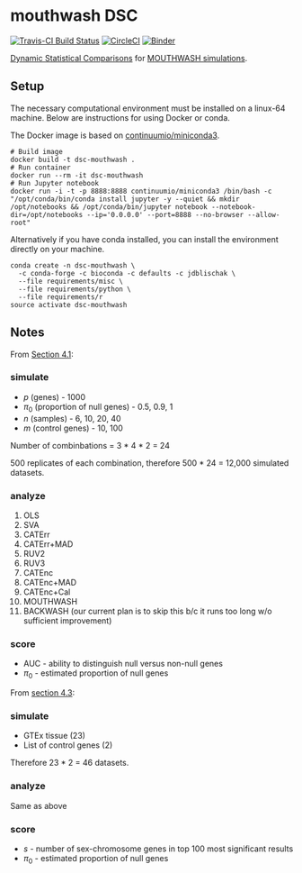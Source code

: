 # mouthwash DSC

[![Travis-CI Build Status](https://travis-ci.org/jdblischak/dsc-mouthwash.svg?branch=master)](https://travis-ci.org/jdblischak/dsc-mouthwash)
[![CircleCI](https://circleci.com/gh/jdblischak/dsc-mouthwash/tree/master.svg?style=svg)](https://circleci.com/gh/jdblischak/dsc-mouthwash/tree/master)
[![Binder](http://mybinder.org/badge.svg)](https://mybinder.org/v2/gh/jdblischak/dsc-mouthwash/master)

[Dynamic Statistical Comparisons][dsc] for [MOUTHWASH simulations][mouthwash].

[dsc]: https://stephenslab.github.io/dsc-wiki/
[mouthwash]: https://github.com/dcgerard/mouthwash_sims

## Setup

The necessary computational environment must be installed on a linux-64
machine. Below are instructions for using Docker or conda.

The Docker image is based on [continuumio/miniconda3][].

```
# Build image
docker build -t dsc-mouthwash .
# Run container
docker run --rm -it dsc-mouthwash
# Run Jupyter notebook
docker run -i -t -p 8888:8888 continuumio/miniconda3 /bin/bash -c "/opt/conda/bin/conda install jupyter -y --quiet && mkdir /opt/notebooks && /opt/conda/bin/jupyter notebook --notebook-dir=/opt/notebooks --ip='0.0.0.0' --port=8888 --no-browser --allow-root"
```

[continuumio/miniconda3]: https://hub.docker.com/r/continuumio/miniconda3/

Alternatively if you have conda installed, you can install the environment
directly on your machine.

```
conda create -n dsc-mouthwash \
  -c conda-forge -c bioconda -c defaults -c jdblischak \
  --file requirements/misc \
  --file requirements/python \
  --file requirements/r
source activate dsc-mouthwash
```

## Notes

From [Section 4.1][sec4.1]:

[sec4.1]: https://academic.oup.com/biostatistics/advance-article/doi/10.1093/biostatistics/kxy029/5050477#118582529

### simulate

* $p$ (genes) - 1000
* $\pi_0$ (proportion of null genes) - 0.5, 0.9, 1
* $n$ (samples) - 6, 10, 20, 40
* $m$ (control genes) - 10, 100

Number of combinbations = 3 * 4 * 2 = 24

500 replicates of each combination, therefore 500 * 24 = 12,000 simulated datasets.

### analyze

1. OLS
1. SVA
1. CATErr
1. CATErr+MAD
1. RUV2
1. RUV3
1. CATEnc
1. CATEnc+MAD
1. CATEnc+Cal
1. MOUTHWASH
1. BACKWASH (our current plan is to skip this b/c it runs too long w/o sufficient improvement)

### score

* AUC - ability to distinguish null versus non-null genes
* $\pi_0$ - estimated proportion of null genes

From [section 4.3][sec4.3]:

[sec4.3]: https://academic.oup.com/biostatistics/advance-article/doi/10.1093/biostatistics/kxy029/5050477#118582544

### simulate

* GTEx tissue (23)
* List of control genes (2)

Therefore 23 * 2 = 46 datasets.

### analyze

Same as above

### score

* $s$ - number of sex-chromosome genes in top 100 most significant results
* $\pi_0$ - estimated proportion of null genes
